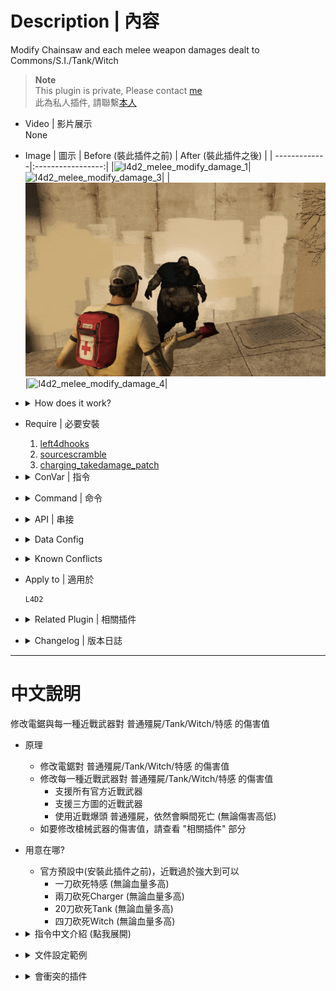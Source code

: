 # Description | 內容
Modify Chainsaw and each melee weapon damages dealt to Commons/S.I./Tank/Witch

> __Note__ <br/>
This plugin is private, Please contact [me](https://github.com/fbef0102/Game-Private_Plugin#私人插件列表-private-plugins-list)<br/>
此為私人插件, 請聯繫[本人](https://github.com/fbef0102/Game-Private_Plugin#私人插件列表-private-plugins-list)

* Video | 影片展示
<br/>None

* Image | 圖示
    | Before (裝此插件之前)  			| After (裝此插件之後) |
    | -------------|:-----------------:|
    |![l4d2_melee_modify_damage_1](image/l4d2_melee_modify_damage_1.gif)|![l4d2_melee_modify_damage_3](image/l4d2_melee_modify_damage_3.gif)|
    |![l4d2_melee_modify_damage_2](image/l4d2_melee_modify_damage_2.gif)|![l4d2_melee_modify_damage_4](image/l4d2_melee_modify_damage_4.gif)|

* <details><summary>How does it work?</summary>

    * (Before) Melee weapons in l4d2 are too powerful
        * One-Melee kill Boomer/Jockey/Smoker/Hunter/Spitter (No matter health)
        * Two-Melee kill Charger (No matter health)
        * 20-Melee kill Tank (No matter health)
        * 4-Melee kill Witch (No matter health)
    * (After) Modify Chainsaw damages dealt to Commons/S.I./Tank/Witch
    * (After) Modify each melee damages dealt to Commons/S.I./Tank/Witch
        * Support All official melee weapon
        * Support custom melee weapon
        * A common zombie still instantly dies on a headshot by melee (No matter what damage).
    * To modify each gun weapons' damage, please check "Related Plugin" below
</details>

* Require | 必要安裝
    1. [left4dhooks](https://forums.alliedmods.net/showthread.php?t=321696)
    2. [sourcescramble](https://github.com/nosoop/SMExt-SourceScramble/releases)
    3. [charging_takedamage_patch](https://github.com/fbef0102/L4D1_2-Plugins/tree/master/charging_takedamage_patch)

* <details><summary>ConVar | 指令</summary>

    * cfg/sourcemod/l4d2_melee_modify_damage.cfg
        ```php
        // 0=Plugin off, 1=Plugin on. Modify Chainsaw and each melee weapon damages dealt to Commons/S.I./Tank/Witch
        // A common zombie still instantly dies on a headshot by melee.
        l4d2_melee_modify_damage_enable "1"

        // Set wounds only when the zombie is going to die.
        l4d2_melee_modify_damage_common_wound_dead "1"
        ```
</details>

* <details><summary>Command | 命令</summary>
    
    None
</details>

* <details><summary>API | 串接</summary>

    ```php
    library name: l4d2_melee_modify_damage
    ```
</details>

* <details><summary>Data Config</summary>

    * Modify each melee damages dealt to Commons/S.I./Tank/Witch
    * [data/l4d2_melee_modify_damage.cfg](data/l4d2_melee_modify_damage.cfg)
        ```php
        "l4d2_melee_modify_damage"
        {
            "chainsaw"	//chainsaw
            {
                "Enable"		"1"     // Enable
                "Tank"			"100"   // modify damage to Tank
                "Witch"			"-1"    // modify damage to Witch, -1=Default damage
                "Common"		"100"   // modify damage to Commons
                "Smoker"		"100"   // modify damage to Smoker
                "Boomer"		"100"   // modify damage to Boomer
                "Hunter"		"100"   // modify damage to Hunter
                "Spitter"		"100"   // modify damage to Spitter
                "Jockey"		"100"   // modify damage to Jockey
                "Charger"		"100"   // modify damage to Charger
            }

            //Melee default settings
            "melee_default"
            {
                // 1=Enable, 0=Disable
                "Enable"		"1"
                
                // Meleee damage to Tank (-1: damage unchaged)
                "Tank"			"500"
                
                // Meleee damage to Witch (-1: damage unchaged)
                "Witch"			"250"
                
                // Meleee damage to Common Infected (-1: damage unchaged)
                "Common"		"250"
                
                // Meleee damage to Smoker (-1: damage unchaged)
                "Smoker"		"390.0" 
                
                // Meleee damage to Boomer (-1: damage unchaged)
                "Boomer"		"390"
                
                // Meleee damage to Tank (-1: damage unchaged)
                "Hunter"		"390"
                
                // Meleee damage to Spitter (-1: damage unchaged)
                "Spitter"		"390"
                
                // Meleee damage to Jockey (-1: damage unchaged)
                "Jockey"		"390"
                
                // Meleee damage to Charger (-1: damage unchaged)
                "Charger"		"390"
                
                // Meleee damage multi if hit head
                "HeadShot_multi"
                {
                    "Tank"			"2.0"
                    "Witch"			"2.0"
                    //"Common"		"2.0" //Doesn't work. A common zombie still instantly dies on a headshot by melee. (無效, 近戰爆頭殭屍依然瞬間死亡)
                    "Smoker"		"2.0"
                    "Boomer"		"2.0"
                    "Hunter"		"2.0"
                    "Spitter"		"2.0"
                    "Jockey"		"2.0"
                    "Charger"		"2.0"
                }
                
                // Meleee damage multi if hit Leg
                "Leg_multi"
                {
                    "Tank"			"1.0"
                    "Witch"			"1.0"
                    "Common"		"1.0"
                    "Smoker"		"0.5"
                    "Boomer"		"0.5"
                    "Hunter"		"0.5"
                    "Spitter"		"0.5"
                    "Jockey"		"0.5"
                    "Charger"		"0.5"
                }
            }

            // Add other melee weapon if you want
            ...
        }
        ```
</details>

* <details><summary>Known Conflicts</summary>
    
    If you don't use any of these plugins at all, no need to worry about conflicts.
    1. [Nerf Damage To Commons](https://forums.alliedmods.net/showthread.php?t=330085)
        * Disable nerf damage for melee weapon and Chainsaw
    2. [Common Infected Health - Damage Received](https://forums.alliedmods.net/showthread.php?t=332832)
        * Disable damage modify for melee weapon and Chainsaw
</details>

* Apply to | 適用於
    ```
    L4D2
    ```

* <details><summary>Related Plugin | 相關插件</summary>

    1. [l4d2_gun_damage_modify](https://github.com/fbef0102/L4D1_2-Plugins/tree/master/l4d2_gun_damage_modify): Modify every weapon damage done to Tank, SI, Witch, Common in l4d2
        * 修改每一種槍械武器對普通殭屍/Tank/Witch/特感 的傷害倍率
    1. [l4d2_melee_durability](/L4D_插件/Real_Realism_真寫實模式/l4d2_melee_durability): Every melee weapons have durability, once run out durability, the melee weapon will be removed
        * 每個近戰武器都有耐久值，揮砍殭屍會消耗耐力，當耐久值耗盡時移除近戰武器
</details>

* <details><summary>Changelog | 版本日誌</summary>

    * v1.4 (2024-8-11)
        * Optimize Code
        * Update Gamedata

    * v1.3 (2024-8-6)
        * Optimize Code

    * v1.2 (2024-7-23)
        * Melee won't one-swing-kill hunter when poucing
        * Melee won't one-swing-kill jockey when leaping

    * v1.1 (2024-1-27)
        * Modify melee damage multiplier by HeadShot or Leg

    * v1.0 (2024-1-25)
        * Initial Release
</details>

- - - -
# 中文說明
修改電鋸與每一種近戰武器對 普通殭屍/Tank/Witch/特感 的傷害值

* 原理
    * 修改電鋸對 普通殭屍/Tank/Witch/特感 的傷害值
    * 修改每一種近戰武器對 普通殭屍/Tank/Witch/特感 的傷害值
        * 支援所有官方近戰武器
        * 支援三方圖的近戰武器
        * 使用近戰爆頭 普通殭屍，依然會瞬間死亡 (無論傷害高低)
    * 如要修改槍械武器的傷害值，請查看 "相關插件" 部分

* 用意在哪?
    * 官方預設中(安裝此插件之前)，近戰過於強大到可以
        * 一刀砍死特感 (無論血量多高)
        * 兩刀砍死Charger (無論血量多高)
        * 20刀砍死Tank (無論血量多高)
        * 四刀砍死Witch (無論血量多高)

* <details><summary>指令中文介紹 (點我展開)</summary>

    * cfg/sourcemod/l4d2_melee_modify_damage.cfg
        ```php
        // 0=關閉插件, 1=啟動插件.
        // 近戰爆頭 普通殭屍，依然會瞬間死亡
        l4d2_melee_modify_damage_enable "1"

        // 普通殭屍 1=確定死亡時才會有傷口, 0=每次被近戰或電鋸砍到會有傷口
        l4d2_melee_modify_damage_common_wound_dead "1"
        ```
</details>

* <details><summary>文件設定範例</summary>

    * 修改每一種近戰武器對 普通殭屍/Tank/Witch/特感 的傷害值
    * [data/l4d2_melee_modify_damage.cfg](data/l4d2_melee_modify_damage.cfg)
        ```php
        "l4d2_melee_modify_damage"
        {
            "chainsaw"	//電鋸
            {
                "Enable"		"1"     // 1=啟用修改
                "Tank"			"100"   // 對Tank造成的傷害值
                "Witch"			"-1"    // 對Witch造成的傷害值, 寫-1=預設傷害
                "Common"		"100"   // 對普通殭屍造成的傷害值
                "Smoker"		"100"   // 對Smoker造成的傷害值
                "Boomer"		"100"   // 對Boomer造成的傷害值
                "Hunter"		"100"   // 對Hunter造成的傷害值
                "Spitter"		"100"   // 對Spitter造成的傷害值
                "Jockey"		"100"   // 對Jockey造成的傷害值
                "Charger"		"100"   // 對Charger造成的傷害值
            }

            //近戰武器 預設數值
            "melee_default"
            {
                // 1=開, 0=關
                "Enable"		"1"
                
                // 近戰對Tank的傷害 (-1: 不修改)
                "Tank"			"500"
                
                // 近戰對Witch的傷害 (-1: 不修改)
                "Witch"			"250"
                
                // 近戰對普通殭屍的傷害 (-1: 不修改)
                "Common"		"250"
                
                // 近戰對Smoker的傷害 (-1: 不修改)
                "Smoker"		"390.0" 
                
                // 近戰對Boomer的傷害 (-1: 不修改)
                "Boomer"		"390"
                
                // 近戰對Tank的傷害 (-1: 不修改)
                "Hunter"		"390"
                
                // 近戰對Spitter的傷害 (-1: 不修改)
                "Spitter"		"390"
                
                // 近戰對Jockey的傷害 (-1: 不修改)
                "Jockey"		"390"
                
                // 近戰對Charger的傷害 (-1: 不修改)
                "Charger"		"390"
                
                // 擊中頭部的近戰傷害倍率
                "HeadShot_multi"
                {
                    "Tank"			"2.0"
                    "Witch"			"2.0"
                    //"Common"		"2.0" //無效, 近戰爆頭殭屍依然瞬間死亡
                    "Smoker"		"2.0"
                    "Boomer"		"2.0"
                    "Hunter"		"2.0"
                    "Spitter"		"2.0"
                    "Jockey"		"2.0"
                    "Charger"		"2.0"
                }
                
                // 擊中腿部的近戰傷害倍率
                "Leg_multi"
                {
                    "Tank"			"1.0"
                    "Witch"			"1.0"
                    "Common"		"1.0"
                    "Smoker"		"0.5"
                    "Boomer"		"0.5"
                    "Hunter"		"0.5"
                    "Spitter"		"0.5"
                    "Jockey"		"0.5"
                    "Charger"		"0.5"
                }
            }

            // 自行增加任何三方圖的近戰
            ..
        }
        ```
</details>

* <details><summary>會衝突的插件</summary>
    
    如果沒安裝以下插件就不需要擔心衝突
    1. [Nerf Damage To Commons](https://forums.alliedmods.net/showthread.php?t=330085)
        * 關閉此插件中的 "近戰與電鋸" 削弱傷害
    2. [Common Infected Health - Damage Received](https://forums.alliedmods.net/showthread.php?t=332832)
        * 關閉此插件中的 "近戰與電鋸" 對普通殭屍的傷害數值調整
</details>